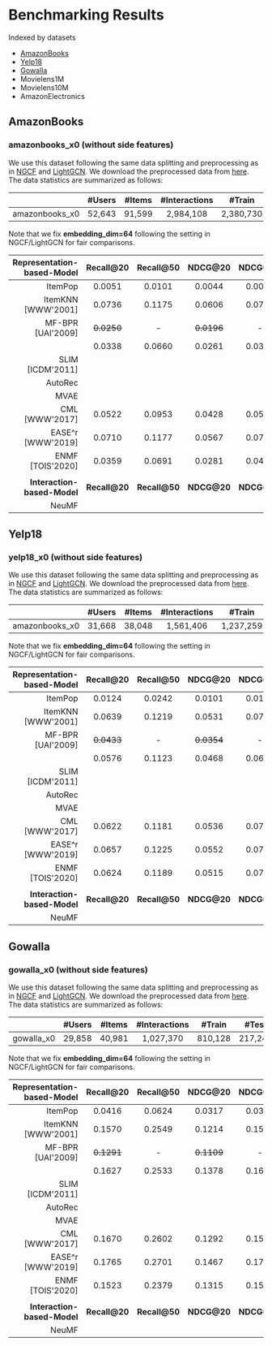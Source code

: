 # Benchmarking Results

Indexed by datasets
+ [AmazonBooks](#amazonbooks)
+ [Yelp18](#Yelp18)
+ [Gowalla](#Gowalla)
+ Movielens1M
+ Movielens10M
+ AmazonElectronics

## AmazonBooks

### amazonbooks_x0 (without side features)
We use this dataset following the same data splitting and preprocessing as in [NGCF](https://github.com/xiangwang1223/neural_graph_collaborative_filtering) and [LightGCN](https://github.com/kuandeng/LightGCN). We download the preprocessed data from [here](https://github.com/kuandeng/LightGCN/tree/master/Data/amazon-book). The data statistics are summarized as follows:

|                | #Users | #Items | #Interactions |   #Train  |  #Test  | Density |
|:--------------:|:------:|:------:|:-------------:|:---------:|:-------:|:-------:|
| amazonbooks_x0 | 52,643 | 91,599 |   2,984,108   | 2,380,730 | 603,378 | 0.00062 |

Note that we fix **embedding_dim=64** following the setting in NGCF/LightGCN for fair comparisons.

|  Representation-based-Model |   Recall@20   |   Recall@50   |   NDCG@20   |   NDCG@50   |   HitRate@20   |   HitRate@50   | Steps-to-Reproduce | Contributed-by |
|----------------------------:|:-------------:|:-------------:|:-----------:|:-----------:|:--------------:|:--------------:|:------------------:|----------------|
|                 ItemPop     |     0.0051          |   0.0101            |    0.0044         |  0.0061           |     0.0419           |    0.0764            |    [link](https://github.com/xue-pai/Open-CF-Benchmarks/blob/master/benchmarks/ItemPop/ItemPop_amazonbooks_x0.md)                |       Kelong Mao         |
|                     ItemKNN [WWW'2001] |    0.0736           |  0.1175             |    0.0606         |   0.0771          |     0.3765           |     0.5234           |    [link](https://github.com/xue-pai/Open-CF-Benchmarks/blob/master/benchmarks/ItemKNN/ItemKNN_amazonbooks_x0.md)               |    Jinpeng Wang            |
|                      MF-BPR [UAI'2009] |    ~~0.0250~~           |        -       |     ~~0.0196~~        |     -        |        -        |          -      |      -     |    [Report by NGCF paper](https://arxiv.org/abs/1905.08108)               |
|                                        |      0.0338         |     0.0660          |      0.0261       |    0.0380         |      0.2103          |       0.3530         |      link      |      XUEPAI          |
|                        SLIM [ICDM'2011] |               |               |             |             |                |                |                    |                |
|                     AutoRec |              |               |             |             |                |                |                    |                |
|                        MVAE |               |               |             |             |                |                |                    |                |
|                         CML [WWW'2017] |    0.0522           |   0.0953            |     0.0428        |    0.0591         |     0.2840           |     0.4410           |      [link](https://github.com/xue-pai/Open-CF-Benchmarks/blob/master/benchmarks/CML/CML_amazonbooks_x0.md)               |   Jinpeng Wang             |
|                         EASE^r [WWW'2019] |     0.0710          |   0.1177           |     0.0567        |   0.0744          |   0.3710            |      0.5293          |     [link](https://github.com/xue-pai/Open-CF-Benchmarks/blob/master/benchmarks/EASE_r/EASE_amazonbooks_x0.md)               |     XUEPAI           |
|                         ENMF [TOIS'2020] |    0.0359           |   0.0691           |  0.0281           |      0.0404       |      0.2187          |    0.3649            |   [link](https://github.com/xue-pai/Open-CF-Benchmarks/blob/master/benchmarks/ENMF/ENMF_amazonbooks_x0.md)               |    Jinpeng Wang            |
|                             |               |               |             |             |                |                |                    |                |
| **Interaction-based-Model** | **Recall@20** | **Recall@50** | **NDCG@20** | **NDCG@50** | **HitRate@20** | **HitRate@50** |                    |                |
|                       NeuMF |               |               |             |             |                |                |                    |                |


## Yelp18

### yelp18_x0 (without side features)
We use this dataset following the same data splitting and preprocessing as in [NGCF](https://github.com/xiangwang1223/neural_graph_collaborative_filtering) and [LightGCN](https://github.com/kuandeng/LightGCN). We download the preprocessed data from [here](https://github.com/kuandeng/LightGCN/tree/master/Data). The data statistics are summarized as follows:

|                | #Users | #Items | #Interactions |   #Train  |  #Test  | Density |
|:--------------:|:------:|:------:|:-------------:|:---------:|:-------:|:-------:|
| amazonbooks_x0 | 31,668 | 38,048 |   1,561,406   | 1,237,259 | 324,147 | 0.00130 |

Note that we fix **embedding_dim=64** following the setting in NGCF/LightGCN for fair comparisons.

|  Representation-based-Model |   Recall@20   |   Recall@50   |   NDCG@20   |   NDCG@50   |   HitRate@20   |   HitRate@50   | Steps-to-Reproduce | Contributed-by |
|----------------------------:|:-------------:|:-------------:|:-----------:|:-----------:|:--------------:|:--------------:|:------------------:|----------------|
|                 ItemPop     |     0.0124          |   0.0242            |    0.0101         |      0.0145       |        0.0831        |     0.1493           |     [link](https://github.com/xue-pai/Open-CF-Benchmarks/blob/master/benchmarks/ItemPop/ItemPop_yelp18_x0.md)               |      Kelong Mao          |
|                     ItemKNN [WWW'2001]  |   0.0639            |   0.1219            |    0.0531         |     0.0746        |      0.3876          |    0.5753            |     [link](https://github.com/xue-pai/Open-CF-Benchmarks/blob/master/benchmarks/ItemKNN/ItemKNN_yelp18_x0.md)               |      Jinpeng Wang          |
|                    MF-BPR [UAI'2009] |      ~~0.0433~~         |      -         |   ~~0.0354~~          |       -         |         -          |      -             |       -      |     [Report by NGCF paper](https://arxiv.org/abs/1905.08108)            |
|                                      |    0.0576           |      0.1123         |     0.0468        |   0.0671          |      0.3624          |       0.5577         |      link      |       XUEPAI         |
|                        SLIM [ICDM'2011] |               |               |             |             |                |                |                    |                |
|                     AutoRec |               |               |             |             |                |                |                    |                |
|                        MVAE |               |               |             |             |                |                |                    |                |
|                         CML [WWW'2017] |     0.0622          |   0.1181            |   0.0536          |   0.0738          |      0.3810          |     0.5510           |     [link](https://github.com/xue-pai/Open-CF-Benchmarks/blob/master/benchmarks/CML/CML_yelp18_x0.md)                |     Jinpeng Wang               |
|                         EASE^r [WWW'2019] |     0.0657          |    0.1225           |     0.0552        |   0.0762          |      0.3966          |    0.5839            |    [link](https://github.com/xue-pai/Open-CF-Benchmarks/blob/master/benchmarks/EASE_r/EASE_yelp18_x0.md)                |    XUEPAI            |
|                      ENMF [TOIS'2020] |    0.0624          |  0.1189         |  0.0515       |     0.0723      |      0.3848         |    0.5792       |   [link](https://github.com/xue-pai/Open-CF-Benchmarks/blob/master/benchmarks/ENMF/ENMF_yelp18_x0.md)               |    Jinpeng Wang            |
|                             |               |               |             |             |                |                |                    |                |
| **Interaction-based-Model** | **Recall@20** | **Recall@50** | **NDCG@20** | **NDCG@50** | **HitRate@20** | **HitRate@50** |                    |                |
|                       NeuMF |               |               |             |             |                |                |                    |                |


## Gowalla

### gowalla_x0 (without side features)
We use this dataset following the same data splitting and preprocessing as in [NGCF](https://github.com/xiangwang1223/neural_graph_collaborative_filtering) and [LightGCN](https://github.com/kuandeng/LightGCN). We download the preprocessed data from [here](https://github.com/kuandeng/LightGCN/tree/master/Data). The data statistics are summarized as follows:

|                | #Users | #Items | #Interactions |   #Train  |  #Test  | Density |
|:--------------:|:------:|:------:|:-------------:|:---------:|:-------:|:-------:|
| gowalla_x0 | 29,858  | 40,981  |  1,027,370    | 810,128  | 217,242  |  0.00084  |

Note that we fix **embedding_dim=64** following the setting in NGCF/LightGCN for fair comparisons.

|  Representation-based-Model |   Recall@20   |   Recall@50   |   NDCG@20   |   NDCG@50   |   HitRate@20   |   HitRate@50   | Steps-to-Reproduce | Contributed-by |
|----------------------------:|:-------------:|:-------------:|:-----------:|:-----------:|:--------------:|:--------------:|:------------------:|----------------|
|                 ItemPop     |    0.0416           |    0.0624           |     0.0317        |     0.0379        |       0.2038         |      0.2777          |     [link](https://github.com/xue-pai/Open-CF-Benchmarks/blob/master/benchmarks/ItemPop/ItemPop_gowalla_x0.md)               |     Kelong Mao           |
|                 ItemKNN [WWW'2001]  |   0.1570           |   0.2549            |    0.1214         |     0.1527       |      0.5094         |    0.6650            |     [link](https://github.com/xue-pai/Open-CF-Benchmarks/blob/master/benchmarks/ItemKNN/ItemKNN_gowalla_x0.md)               |      Jinpeng Wang          |
|                  MF-BPR [UAI'2009] |   ~~0.1291~~         |       -        |     ~~0.1109~~        |    -           |     -             |       -           |      -        |          [Report by NGCF paper](https://arxiv.org/abs/1905.08108)   |
|                                    |   0.1627            |    0.2533           |    0.1378         |   0.1662          |        0.5544        |    0.6936            |      link      |       XUEPAI         |
|                        SLIM [ICDM'2011] |               |               |             |             |                |                |                    |                |
|                     AutoRec |               |               |             |             |                |                |                    |                |
|                        MVAE |               |               |             |             |                |                |                    |                |
|                         CML [WWW'2017] |   0.1670            |   0.2602            |   0.1292          |     0.1587        |      0.5410          |        0.6750        |   [link](https://github.com/xue-pai/Open-CF-Benchmarks/blob/master/benchmarks/CML/CML_gowalla_x0.md)                  |     Jinpeng Wang              |
|                         EASE^r [WWW'2019] |    0.1765           |    0.2701           |    0.1467         |     0.1760        |      0.5727          |      0.7081          |  [link](https://github.com/xue-pai/Open-CF-Benchmarks/blob/master/benchmarks/EASE_r/EASE_gowalla_x0.md)                  |     XUEPAI           |
|                      ENMF [TOIS'2020] |    0.1523        |  0.2379        |  0.1315     |     0.1583     |     0.5336      |   0.6701    |   [link](https://github.com/xue-pai/Open-CF-Benchmarks/blob/master/benchmarks/ENMF/ENMF_gowalla_x0.md)               |    Jinpeng Wang            |
|                             |               |               |             |             |                |                |                    |                |
| **Interaction-based-Model** | **Recall@20** | **Recall@50** | **NDCG@20** | **NDCG@50** | **HitRate@20** | **HitRate@50** |                    |                |
|                       NeuMF |               |               |             |             |                |                |                    |                |

